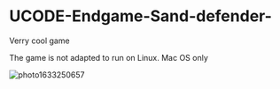 ﻿# UCODE-Endgame-Sand-defender-

Verry cool game

The game is not adapted to run on Linux. Mac OS only

![photo1633250657](https://user-images.githubusercontent.com/92023832/137321319-c6aec6a6-ee34-4fad-83f8-7ec2f9e15f54.jpeg)

